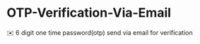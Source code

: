# OTP-Verification-Via-Email
:envelope: 6 digit one time password(otp) send via email for verification
